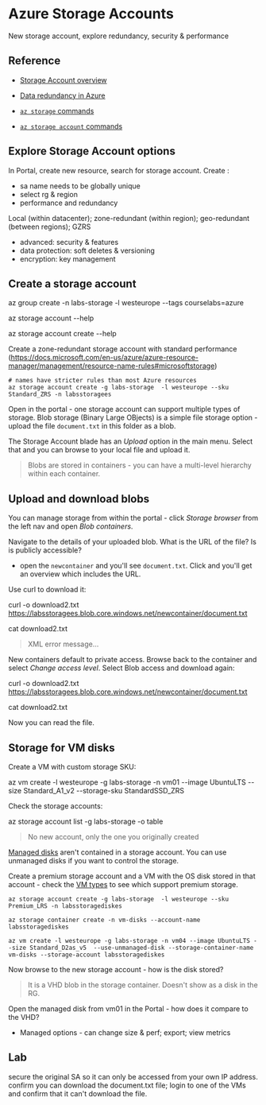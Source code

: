 # Azure Storage Accounts

New storage account, explore redundancy, security & performance

## Reference

- [Storage Account overview](https://docs.microsoft.com/en-gb/azure/storage/common/storage-account-overview)

- [Data redundancy in Azure](https://docs.microsoft.com/en-gb/azure/storage/common/storage-redundancy?toc=%2Fazure%2Fstorage%2Fblobs%2Ftoc.json)

- [`az storage` commands](https://docs.microsoft.com/en-us/cli/azure/storage?view=azure-cli-latest)

- [`az storage account` commands](https://docs.microsoft.com/en-us/cli/azure/storage/account?view=azure-cli-latest)


## Explore Storage Account options

In Portal, create new resource, search for storage account. Create :

- sa name needs to be globally unique
- select rg & region
- performance and redundancy

Local (within datacenter); zone-redundant (within region); geo-redundant (between regions); GZRS

- advanced: security & features
- data protection: soft deletes & versioning
- encryption: key management


## Create a storage account


az group create -n labs-storage  -l westeurope --tags courselabs=azure

az storage account --help

az storage account create --help


Create a zone-redundant storage account with standard performance (https://docs.microsoft.com/en-us/azure/azure-resource-manager/management/resource-name-rules#microsoftstorage)

```
# names have stricter rules than most Azure resources
az storage account create -g labs-storage  -l westeurope --sku Standard_ZRS -n labsstoragees
```

Open in the portal - one storage account can support multiple types of storage. Blob storage (Binary Large OBjects) is a simple file storage option - upload the file `document.txt` in this folder as a blob.

The Storage Account blade has an _Upload_ option in the main menu. Select that and you can browse to your local file and upload it.

> Blobs are stored in containers - you can have a multi-level hierarchy within each container.

## Upload and download blobs

You can manage storage from within the portal - click _Storage browser_ from the left nav and open _Blob containers_.

Navigate to the details of your uploaded blob. What is the URL of the file? Is is publicly accessible?

- open the `newcontainer` and you'll see `document.txt`. Click and you'll get an overview which includes the URL.

Use curl to download it:

curl -o download2.txt https://labsstoragees.blob.core.windows.net/newcontainer/document.txt

cat download2.txt

> XML error message...

New containers default to private access. Browse back to the container and select _Change access level_. Select Blob access and download again:

curl -o download2.txt https://labsstoragees.blob.core.windows.net/newcontainer/document.txt

cat download2.txt

Now you can read the file.

## Storage for VM disks

Create a VM with custom storage SKU:

az vm create -l westeurope -g labs-storage -n vm01 --image UbuntuLTS --size Standard_A1_v2 --storage-sku StandardSSD_ZRS


Check the storage accounts:

az storage account list -g labs-storage -o table

> No new account, only the one you originally created

[Managed disks](https://docs.microsoft.com/en-us/azure/virtual-machines/managed-disks-overview) aren't contained in a storage account. You can use unmanaged disks if you want to control the storage.

Create a premium storage account and a VM with the OS disk stored in that account - check the [VM types](https://docs.microsoft.com/en-us/azure/virtual-machines/sizes-general) to see which support premium storage.

```
az storage account create -g labs-storage  -l westeurope --sku Premium_LRS -n labsstoragediskes

az storage container create -n vm-disks --account-name labsstoragediskes

az vm create -l westeurope -g labs-storage -n vm04 --image UbuntuLTS --size Standard_D2as_v5  --use-unmanaged-disk --storage-container-name vm-disks --storage-account labsstoragediskes
```

Now browse to the new storage account - how is the disk stored?

> It is a VHD blob in the storage container. Doesn't show as a disk in the RG.

Open the managed disk from vm01 in the Portal - how does it compare to the VHD?

- Managed options - can change size & perf; export; view metrics

## Lab

secure the original SA so it can only  be accessed from your own IP address. confirm you can download the document.txt file; login to one of the VMs and confirm that it can't download the file.